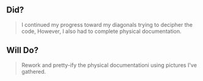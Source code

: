 ## Did?
> I continued my progress toward my diagonals trying to decipher the code, However, I also had to complete physical documentation.
## Will Do?
> Rework and pretty-ify the physical documentationi using pictures I've gathered.
